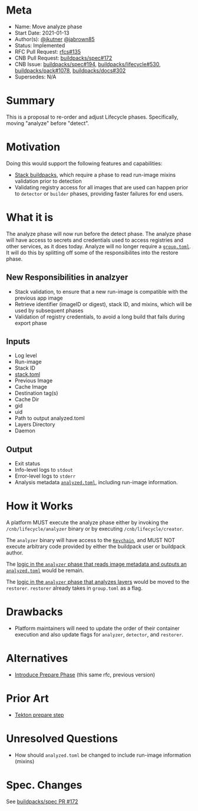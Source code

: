 # Meta
[meta]: #meta
- Name: Move analyze phase
- Start Date: 2021-01-13
- Author(s): [@jkutner](github.com/jkutner/) [@jabrown85](github.com/jabrown85)
- Status: Implemented
- RFC Pull Request: [rfcs#135](https://github.com/buildpacks/rfcs/pull/135)
- CNB Pull Request: [buildpacks/spec#172](https://github.com/buildpacks/spec/pull/172)
- CNB Issue: [buildpacks/spec#194](https://github.com/buildpacks/spec/issues/194), [buildpacks/lifecycle#530](https://github.com/buildpacks/lifecycle/issues/530), [buildpacks/pack#1078](https://github.com/buildpacks/pack/issues/1078), [buildpacks/docs#302](https://github.com/buildpacks/docs/issues/302)
- Supersedes: N/A

# Summary
[summary]: #summary

This is a proposal to re-order and adjust Lifecycle phases. Specifically, moving "analyze" before "detect".

# Motivation
[motivation]: #motivation

Doing this would support the following features and capabilities:
* [Stack buildpacks](https://github.com/buildpacks/rfcs/pull/111), which require a phase to read run-image mixins validation prior to detection
* Validating registry access for all images that are used can happen prior to `detector` or `builder` phases, providing faster failures for end users.

# What it is
[what-it-is]: #what-it-is

The analyze phase will now run before the detect phase. The analyze phase will have access to secrets and credentials used to access registries and other services, as it does today. Analyze will no longer require a [`group.toml`](https://github.com/buildpacks/spec/blob/main/platform.md#grouptoml-toml). It will do this by splitting off some of the responsibilites into the restore phase.

## New Responsibilities in analzyer

* Stack validation, to ensure that a new run-image is compatible with the previous app image
* Retrieve identifier (imageID or digest), stack ID, and mixins, which will be used by subsequent phases
* Validation of registry credentials, to avoid a long build that fails during export phase

## Inputs

* Log level
* Run-image
* Stack ID
* [stack.toml](https://github.com/buildpacks/spec/blob/main/platform.md#stacktoml-toml)
* Previous Image
* Cache Image
* Destination tag(s)
* Cache Dir
* gid
* uid
* Path to output analyzed.toml
* Layers Directory
* Daemon

## Output

* Exit status
* Info-level logs to `stdout`
* Error-level logs to `stderr`
* Analysis metadata [`analyzed.toml`](https://github.com/buildpacks/spec/blob/main/platform.md#analyzedtoml-toml), including run-image information.

# How it Works
[how-it-works]: #how-it-works

A platform MUST execute the analyze phase either by invoking the `/cnb/lifecycle/analyzer` binary or by executing `/cnb/lifecycle/creator`.

The `analyzer` binary will have access to the [`Keychain`](https://github.com/buildpacks/lifecycle/blob/main/auth/env_keychain.go), and MUST NOT execute arbitrary code provided by either the buildpack user or buildpack author.

The [logic in the `analyzer` phase that reads image metadata and outputs an `analyzed.toml`](https://github.com/buildpacks/lifecycle/blob/main/analyzer.go#L34-L40) would be remain.

The [logic in the `analyzer` phase that analyzes layers](hhttps://github.com/buildpacks/lifecycle/blob/main/analyzer.go#L54-L116) would be moved to the `restorer`. `restorer` already takes in `group.toml` as a flag.

# Drawbacks
[drawbacks]: #drawbacks

* Platform maintainers will need to update the order of their container execution and also update flags for `analyzer`, `detector`, and `restorer`.

# Alternatives
[alternatives]: #alternatives

- [Introduce Prepare Phase](https://github.com/buildpacks/rfcs/blob/4547fe1ce602877db24f09e5b08bc9713c979be0/text/0000-prepare-phase.md) (this same rfc, previous version)

# Prior Art
[prior-art]: #prior-art

- [Tekton prepare step](https://github.com/tektoncd/catalog/blob/11a17cfe87779099b0b61be3f1e496dfa79646b3/task/buildpacks-phases/0.1/buildpacks-phases.yaml#L61-L78)

# Unresolved Questions
[unresolved-questions]: #unresolved-questions

- How should `analyzed.toml` be changed to include run-image information (mixins)

# Spec. Changes
[spec-changes]: #spec-changes

See [buildpacks/spec PR #172](https://github.com/buildpacks/spec/pull/172)

